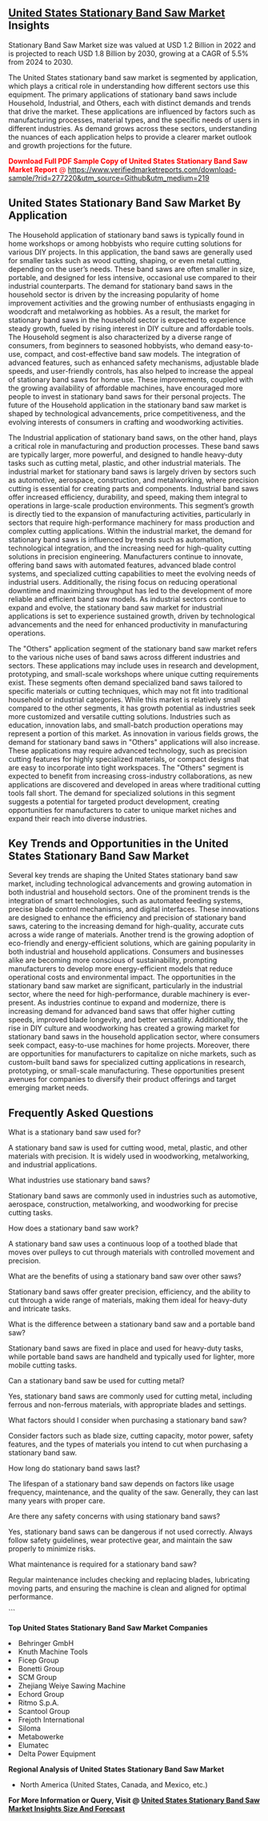 <h2><a href="https://www.verifiedmarketreports.com/download-sample/?rid=277220&amp;utm_source=Github&amp;utm_medium=219" target="_blank">United States Stationary Band Saw Market</a> Insights</h2><p>Stationary Band Saw Market size was valued at USD 1.2 Billion in 2022 and is projected to reach USD 1.8 Billion by 2030, growing at a CAGR of 5.5% from 2024 to 2030.</p><p> <p>The United States stationary band saw market is segmented by application, which plays a critical role in understanding how different sectors use this equipment. The primary applications of stationary band saws include Household, Industrial, and Others, each with distinct demands and trends that drive the market. These applications are influenced by factors such as manufacturing processes, material types, and the specific needs of users in different industries. As demand grows across these sectors, understanding the nuances of each application helps to provide a clearer market outlook and growth projections for the future. </p> <p><p><span class=""><span style="color: #ff0000;"><strong>Download Full PDF Sample Copy of United States Stationary Band Saw Market Report</strong> @ </span><a href="https://www.verifiedmarketreports.com/download-sample/?rid=277220&amp;utm_source=Github&amp;utm_medium=219" target="_blank">https://www.verifiedmarketreports.com/download-sample/?rid=277220&amp;utm_source=Github&amp;utm_medium=219</a></span></p></p> <h2>United States Stationary Band Saw Market By Application</h2> <p>The Household application of stationary band saws is typically found in home workshops or among hobbyists who require cutting solutions for various DIY projects. In this application, the band saws are generally used for smaller tasks such as wood cutting, shaping, or even metal cutting, depending on the user’s needs. These band saws are often smaller in size, portable, and designed for less intensive, occasional use compared to their industrial counterparts. The demand for stationary band saws in the household sector is driven by the increasing popularity of home improvement activities and the growing number of enthusiasts engaging in woodcraft and metalworking as hobbies. As a result, the market for stationary band saws in the household sector is expected to experience steady growth, fueled by rising interest in DIY culture and affordable tools. The Household segment is also characterized by a diverse range of consumers, from beginners to seasoned hobbyists, who demand easy-to-use, compact, and cost-effective band saw models. The integration of advanced features, such as enhanced safety mechanisms, adjustable blade speeds, and user-friendly controls, has also helped to increase the appeal of stationary band saws for home use. These improvements, coupled with the growing availability of affordable machines, have encouraged more people to invest in stationary band saws for their personal projects. The future of the Household application in the stationary band saw market is shaped by technological advancements, price competitiveness, and the evolving interests of consumers in crafting and woodworking activities. <p>The Industrial application of stationary band saws, on the other hand, plays a critical role in manufacturing and production processes. These band saws are typically larger, more powerful, and designed to handle heavy-duty tasks such as cutting metal, plastic, and other industrial materials. The industrial market for stationary band saws is largely driven by sectors such as automotive, aerospace, construction, and metalworking, where precision cutting is essential for creating parts and components. Industrial band saws offer increased efficiency, durability, and speed, making them integral to operations in large-scale production environments. This segment’s growth is directly tied to the expansion of manufacturing activities, particularly in sectors that require high-performance machinery for mass production and complex cutting applications. Within the industrial market, the demand for stationary band saws is influenced by trends such as automation, technological integration, and the increasing need for high-quality cutting solutions in precision engineering. Manufacturers continue to innovate, offering band saws with automated features, advanced blade control systems, and specialized cutting capabilities to meet the evolving needs of industrial users. Additionally, the rising focus on reducing operational downtime and maximizing throughput has led to the development of more reliable and efficient band saw models. As industrial sectors continue to expand and evolve, the stationary band saw market for industrial applications is set to experience sustained growth, driven by technological advancements and the need for enhanced productivity in manufacturing operations. <p>The "Others" application segment of the stationary band saw market refers to the various niche uses of band saws across different industries and sectors. These applications may include uses in research and development, prototyping, and small-scale workshops where unique cutting requirements exist. These segments often demand specialized band saws tailored to specific materials or cutting techniques, which may not fit into traditional household or industrial categories. While this market is relatively small compared to the other segments, it has growth potential as industries seek more customized and versatile cutting solutions. Industries such as education, innovation labs, and small-batch production operations may represent a portion of this market. As innovation in various fields grows, the demand for stationary band saws in "Others" applications will also increase. These applications may require advanced technology, such as precision cutting features for highly specialized materials, or compact designs that are easy to incorporate into tight workspaces. The "Others" segment is expected to benefit from increasing cross-industry collaborations, as new applications are discovered and developed in areas where traditional cutting tools fall short. The demand for specialized solutions in this segment suggests a potential for targeted product development, creating opportunities for manufacturers to cater to unique market niches and expand their reach into diverse industries.</p> <h2>Key Trends and Opportunities in the United States Stationary Band Saw Market</h2> <p>Several key trends are shaping the United States stationary band saw market, including technological advancements and growing automation in both industrial and household sectors. One of the prominent trends is the integration of smart technologies, such as automated feeding systems, precise blade control mechanisms, and digital interfaces. These innovations are designed to enhance the efficiency and precision of stationary band saws, catering to the increasing demand for high-quality, accurate cuts across a wide range of materials. Another trend is the growing adoption of eco-friendly and energy-efficient solutions, which are gaining popularity in both industrial and household applications. Consumers and businesses alike are becoming more conscious of sustainability, prompting manufacturers to develop more energy-efficient models that reduce operational costs and environmental impact. The opportunities in the stationary band saw market are significant, particularly in the industrial sector, where the need for high-performance, durable machinery is ever-present. As industries continue to expand and modernize, there is increasing demand for advanced band saws that offer higher cutting speeds, improved blade longevity, and better versatility. Additionally, the rise in DIY culture and woodworking has created a growing market for stationary band saws in the household application sector, where consumers seek compact, easy-to-use machines for home projects. Moreover, there are opportunities for manufacturers to capitalize on niche markets, such as custom-built band saws for specialized cutting applications in research, prototyping, or small-scale manufacturing. These opportunities present avenues for companies to diversify their product offerings and target emerging market needs.</p> <h2>Frequently Asked Questions</h2> <p>What is a stationary band saw used for?</p> <p>A stationary band saw is used for cutting wood, metal, plastic, and other materials with precision. It is widely used in woodworking, metalworking, and industrial applications.</p> <p>What industries use stationary band saws?</p> <p>Stationary band saws are commonly used in industries such as automotive, aerospace, construction, metalworking, and woodworking for precise cutting tasks.</p> <p>How does a stationary band saw work?</p> <p>A stationary band saw uses a continuous loop of a toothed blade that moves over pulleys to cut through materials with controlled movement and precision.</p> <p>What are the benefits of using a stationary band saw over other saws?</p> <p>Stationary band saws offer greater precision, efficiency, and the ability to cut through a wide range of materials, making them ideal for heavy-duty and intricate tasks.</p> <p>What is the difference between a stationary band saw and a portable band saw?</p> <p>Stationary band saws are fixed in place and used for heavy-duty tasks, while portable band saws are handheld and typically used for lighter, more mobile cutting tasks.</p> <p>Can a stationary band saw be used for cutting metal?</p> <p>Yes, stationary band saws are commonly used for cutting metal, including ferrous and non-ferrous materials, with appropriate blades and settings.</p> <p>What factors should I consider when purchasing a stationary band saw?</p> <p>Consider factors such as blade size, cutting capacity, motor power, safety features, and the types of materials you intend to cut when purchasing a stationary band saw.</p> <p>How long do stationary band saws last?</p> <p>The lifespan of a stationary band saw depends on factors like usage frequency, maintenance, and the quality of the saw. Generally, they can last many years with proper care.</p> <p>Are there any safety concerns with using stationary band saws?</p> <p>Yes, stationary band saws can be dangerous if not used correctly. Always follow safety guidelines, wear protective gear, and maintain the saw properly to minimize risks.</p> <p>What maintenance is required for a stationary band saw?</p> <p>Regular maintenance includes checking and replacing blades, lubricating moving parts, and ensuring the machine is clean and aligned for optimal performance.</p> ```</p><p><strong>Top United States Stationary Band Saw Market Companies</strong></p><div data-test-id=""><p><li>Behringer GmbH</li><li> Knuth Machine Tools</li><li> Ficep Group</li><li> Bonetti Group</li><li> SCM Group</li><li> Zhejiang Weiye Sawing Machine</li><li> Echord Group</li><li> Ritmo S.p.A.</li><li> Scantool Group</li><li> Frejoth International</li><li> Siloma</li><li> Metabowerke</li><li> Elumatec</li><li> Delta Power Equipment</li></p><div><strong>Regional Analysis of&nbsp;United States Stationary Band Saw Market</strong></div><ul><li dir="ltr"><p dir="ltr">North America&nbsp;(United States, Canada, and Mexico, etc.)</p></li></ul><p><strong>For More Information or Query, Visit @&nbsp;</strong><strong><a href="https://www.verifiedmarketreports.com/product/stationary-band-saw-market/?utm_source=Github&amp;utm_medium=219" target="_blank">United States Stationary Band Saw Market Insights Size And Forecast</a></strong></p></div>
